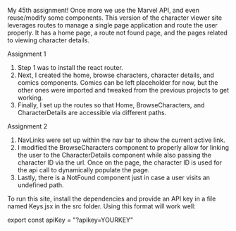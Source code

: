 My 45th assignment! Once more we use the Marvel API, and even reuse/modify some components. This version of the character viewer site leverages routes to manage a single page application and route the user properly. It has a home page, a route not found page, and the pages related to viewing character details. 

Assignment 1  
1. Step 1 was to install the react router.  
2. Next, I created the home, browse characters, character details, and comics components. Comics can be left placeholder for now, but the other ones were imported and tweaked from the previous projects to get working.  
3. Finally, I set up the routes so that Home, BrowseCharacters, and CharacterDetails are accessible via different paths.  

Assignment 2  
1. NavLinks were set up within the nav bar to show the current active link.  
2. I modified the BrowseCharacters component to properly allow for linking the user to the CharacterDetails component while also passing the character ID via the url. Once on the page, the character ID is used for the api call to dynamically populate the page.  
3. Lastly, there is a NotFound component just in case a user visits an undefined path.  

To run this site, install the dependencies and provide an API key in a file named Keys.jsx in the src folder. Using this format will work well: 
 
export const apiKey = "?apikey=YOURKEY"